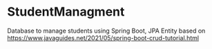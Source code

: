 # StudentManagment
Database to manage students
using Spring Boot, JPA Entity
based on https://www.javaguides.net/2021/05/spring-boot-crud-tutorial.html
